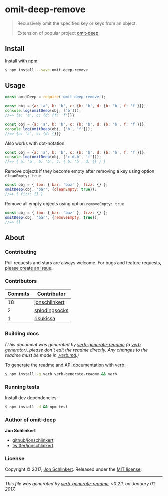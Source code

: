 # omit-deep-remove 

> Recursively omit the specified key or keys from an object.
>
> Extension of popular project [omit-deep](https://github.com/jonschlinkert/omit-deep)

## Install

Install with [npm](https://www.npmjs.com/):

```sh
$ npm install --save omit-deep-remove
```

## Usage

```js
const omitDeep = require('omit-deep-remove');

const obj = {a: 'a', b: 'b', c: {b: 'b', d: {b: 'b', f: 'f'}}};
console.log(omitDeep(obj, ['b']));
//=> {a: 'a', c: {d: {f: 'f'}}}

const obj = {a: 'a', b: 'b', c: {b: 'b', d: {b: 'b', f: 'f'}}};
console.log(omitDeep(obj, ['b', 'f']));
//=> {a: 'a', c: {d: {}}}
```

Also works with dot-notation:

```js
const obj = {a: 'a', b: 'b', c: {b: 'b', d: {b: 'b', f: 'f'}}};
console.log(omitDeep(obj, ['c.d.b', 'f']));
//=> { a: 'a', b: 'b', c: { b: 'b', d: {} } }
```

Remove objects if they become empty after removing a key using option `cleanEmpty: true`
```js
const obj = { foo: { bar: 'baz' }, fizz: {} };
omitDeep(obj, 'bar', {cleanEmpty: true});
//=> { fizz: {} }
```

Remove all empty objects using option `removeEmpty: true`
```js
const obj = { foo: { bar: 'baz' }, fizz: {} };
omitDeep(obj, 'bar', {removeEmpty: true});
//=> {}
```

## About

### Contributing

Pull requests and stars are always welcome. For bugs and feature requests, [please create an issue](../../issues/new).

### Contributors

| **Commits** | **Contributor** | 
| --- | --- |
| 18 | [jonschlinkert](https://github.com/jonschlinkert) |
| 2 | [splodingsocks](https://github.com/splodingsocks) |
| 1 | [rikukissa](https://github.com/rikukissa) |

### Building docs

_(This document was generated by [verb-generate-readme](https://github.com/verbose/verb-generate-readme) (a [verb](https://github.com/verbose/verb) generator), please don't edit the readme directly. Any changes to the readme must be made in [.verb.md](.verb.md).)_

To generate the readme and API documentation with [verb](https://github.com/verbose/verb):

```sh
$ npm install -g verb verb-generate-readme && verb
```

### Running tests

Install dev dependencies:

```sh
$ npm install -d && npm test
```

### Author of omit-deep

**Jon Schlinkert**

* [github/jonschlinkert](https://github.com/jonschlinkert)
* [twitter/jonschlinkert](http://twitter.com/jonschlinkert)

### License

Copyright © 2017, [Jon Schlinkert](https://github.com/jonschlinkert).
Released under the [MIT license](LICENSE).

***

_This file was generated by [verb-generate-readme](https://github.com/verbose/verb-generate-readme), v0.2.1, on January 01, 2017._